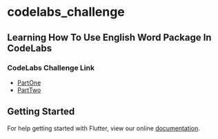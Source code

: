 # codelabs_challenge

## Learning How To Use English Word Package In CodeLabs

### CodeLabs Challenge Link
* [PartOne](https://codelabs.developers.google.com/codelabs/first-flutter-app-pt1/#0)
* [PartTwo](https://codelabs.developers.google.com/codelabs/first-flutter-app-pt2/#0)

## Getting Started

For help getting started with Flutter, view our online
[documentation](https://flutter.io/).
